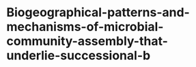 # Biogeographical-patterns-and-mechanisms-of-microbial-community-assembly-that-underlie-successional-b